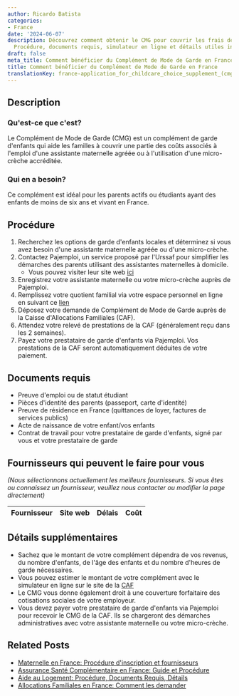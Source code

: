 ```yaml
---
author: Ricardo Batista
categories:
- France
date: '2024-06-07'
description: Découvrez comment obtenir le CMG pour couvrir les frais de garde d'enfants.
  Procédure, documents requis, simulateur en ligne et détails utiles inclus.
draft: false
meta_title: Comment bénéficier du Complément de Mode de Garde en France
title: Comment bénéficier du Complément de Mode de Garde en France
translationKey: france-application_for_childcare_choice_supplement_(cmg)
---
```


## Description
### Qu'est-ce que c'est?
Le Complément de Mode de Garde (CMG) est un complément de garde d'enfants qui aide les familles à couvrir une partie des coûts associés à l'emploi d'une assistante maternelle agréée ou à l'utilisation d'une micro-crèche accréditée.

### Qui en a besoin?
Ce complément est idéal pour les parents actifs ou étudiants ayant des enfants de moins de six ans et vivant en France.

## Procédure
1. Recherchez les options de garde d'enfants locales et déterminez si vous avez besoin d'une assistante maternelle agréée ou d'une micro-crèche.
2. Contactez Pajemploi, un service proposé par l'Urssaf pour simplifier les démarches des parents utilisant des assistantes maternelles à domicile.
    - Vous pouvez visiter leur site web [ici](https://www.pajemploi.urssaf.fr/pajewebinfo/cms/sites/pajewebinfo/accueil/index.html)
3. Enregistrez votre assistante maternelle ou votre micro-crèche auprès de Pajemploi.
4. Remplissez votre quotient familial via votre espace personnel en ligne en suivant ce [lien](https://www.caf.fr/allocataires/droits-et-prestations/s-informer-sur-les-aides/petite-enfance/le-complement-libre-choix-du-mode-de-garde)
5. Déposez votre demande de Complément de Mode de Garde auprès de la Caisse d'Allocations Familiales (CAF).
6. Attendez votre relevé de prestations de la CAF (généralement reçu dans les 2 semaines).
7. Payez votre prestataire de garde d'enfants via Pajemploi. Vos prestations de la CAF seront automatiquement déduites de votre paiement.

## Documents requis
- Preuve d'emploi ou de statut étudiant
- Pièces d'identité des parents (passeport, carte d'identité)
- Preuve de résidence en France (quittances de loyer, factures de services publics)
- Acte de naissance de votre enfant/vos enfants
- Contrat de travail pour votre prestataire de garde d'enfants, signé par vous et votre prestataire de garde

## Fournisseurs qui peuvent le faire pour vous

_(Nous sélectionnons actuellement les meilleurs fournisseurs. Si vous êtes ou connaissez un fournisseur, veuillez nous contacter ou modifier la page directement)_

| Fournisseur     |     Site web    |     Délais       |       Coût       |
| :-------------: | :-------------: |  :-------------: | :-------------: |

## Détails supplémentaires
- Sachez que le montant de votre complément dépendra de vos revenus, du nombre d'enfants, de l'âge des enfants et du nombre d'heures de garde nécessaires.
- Vous pouvez estimer le montant de votre complément avec le simulateur en ligne sur le site de la [CAF](https://wwwd.caf.fr/wps/portal/caffr/aidesetservices/lesservicesenligne/estimervosdroits/lecomplementdulibrechoixdumodedegarde)
- Le CMG vous donne également droit à une couverture forfaitaire des cotisations sociales de votre employeur.
- Vous devez payer votre prestataire de garde d'enfants via Pajemploi pour recevoir le CMG de la CAF. Ils se chargeront des démarches administratives avec votre assistante maternelle ou votre micro-crèche.
## Related Posts

- [Maternelle en France: Procédure d'inscription et fournisseurs](https://tramitit.com/fr/guides/france/inscription_a_lecole_maternelle/)
- [Assurance Santé Complémentaire en France: Guide et Procédure](https://tramitit.com/fr/guides/france/demande_de_mutuelle_sante/)
- [Aide au Logement: Procédure, Documents Requis, Détails](https://tramitit.com/fr/guides/france/demande_daide_au_logement/)
- [Allocations Familiales en France: Comment les demander](https://tramitit.com/fr/guides/france/demande_dallocation_familiale/)